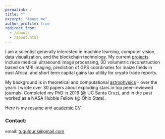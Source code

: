 ```yaml
---
permalink: /
title: ""
excerpt: "About me"
author_profile: true
redirect_from:
  - /about/
  - /about.html
---
```


I am a scientist generally interested in machine learning, computer vision, data visualization, and the blockchain technology. My current [projects](/projs/) include medical ultrasound image processing, 3D volumetric reconstruction based on MRI imaging, prediction of GPS coordinates for maize fields in east Africa, and short term capital gains tax utility for crypto trade reports.

My background is in theoretical and computational [astrophysics](/astro/) - over the years I wrote over 30 papers about exploding stars in top peer-reviewed journals. Completed my PhD in 2016 (@ UC Santa Cruz), and in the past worked as a NASA Hubble Fellow (@ Ohio State).

Here is my [resume](/files/resume.pdf) and [academic CV](/files/CV.pdf).

### Contact:
email: tuguldur.s@gmail.com
